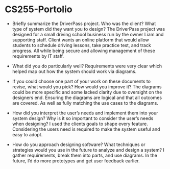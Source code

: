 # CS255-Portolio

- Briefly summarize the DriverPass project. Who was the client? What type of system did they want you to design?
The DriverPass project was designed for a small driving school business run by the owner Liam and supporting staff. Client wants an online platform that would allow students to schedule driving lessons, take practice test, and track progress. All while being secure and allowing management of these requirements by IT staff.

- What did you do particularly well?
Requirements were very clear which helped map out how the system should work via diagrams.

- If you could choose one part of your work on these documents to revise, what would you pick? How would you improve it?
The diagrams could be more specific and some lacked clarity due to oversight on the designers end. Ensuring the     diagrams are logical and that all outcomes are covered. As well as fully matching the use cases to the diagrams.

- How did you interpret the user’s needs and implement them into your system design? Why is it so important to consider    the user’s needs when designing?
I used the clients goals to shape every feature. Considering the users need is required to make the system useful and easy to adopt.

- How do you approach designing software? What techniques or strategies would you use in the future to analyze and         design a system?
I gather requirements, break them into parts, and use diagrams. In the future, I’d do more prototypes and get user feedback earlier.
